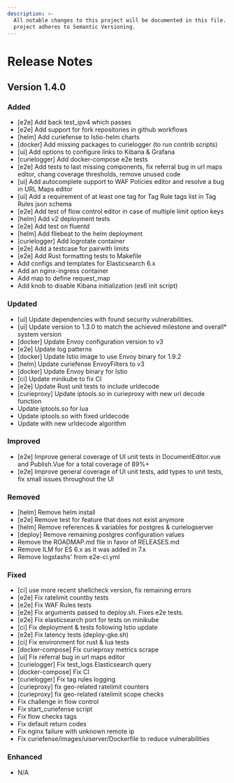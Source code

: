 ```yaml
---
description: >-
  All notable changes to this project will be documented in this file. This
  project adheres to Semantic Versioning.
---
```


# Release Notes

## Version 1.4.0

### Added

* \[e2e\] Add back test\_ipv4 which passes
* \[e2e\] Add support for fork repositories in github workflows
* \[helm\] Add curiefense to Istio-helm charts
* \[docker\] Add missing packages to curielogger \(to run contrib scripts\)
* \[ui\] Add options to configure links to Kibana & Grafana
* \[curielogger\] Add docker-compose e2e tests
* \[e2e\] Add tests to last missing components, fix referral bug in url maps editor, chang coverage thresholds, remove unused code
* \[ui\] Add autocomplete support to WAF Policies editor and resolve a bug in URL Maps editor
* \[ui\] Add a requirement of at least one tag for Tag Rule tags list in Tag Rules json schema
* \[e2e\] Add test of flow control editor in case of multiple limit option keys
* \[helm\] Add v2 deployment tests
* \[e2e\] Add test on fluentd
* \[helm\] Add filebeat to the helm deployment
* \[curielogger\] Add logrotate container
* \[e2e\] Add a testcase for pairwith limits
* \[e2e\] Add Rust formatting tests to Makefile
* Add configs and templates for Elasticsearch 6.x
* Add an nginx-ingress container
* Add map to define request\_map
* Add knob to disable Kibana initialization \(es6 init script\)

### Updated

* \[ui\] Update dependencies with found security vulnerabilities.
* \[ui\] Update version to 1.3.0 to match the achieved milestone and overall\* system version
* \[docker\] Update Envoy configuration version to v3
* \[e2e\] Update log patterns
* \[docker\] Update Istio image to use Envoy binary for 1.9.2
* \[helm\] Update curiefense EnvoyFilters to v3
* \[docker\] Update Envoy binary for Istio
* \[ci\] Update minikube to fix CI
* \[e2e\] Update Rust unit tests to include urldecode
* \[curieproxy\] Update iptools.so in curieproxy with new url decode function
* Update iptools.so for lua
* Update iptools.so with fixed urldecode
* Update with new urldecode algorithm

### Improved

* \[e2e\] Improve general coverage of UI unit tests in DocumentEditor.vue and Publish.Vue for a total coverage of 89%+
* \[e2e\] Improve general coverage of UI unit tests, add types to unit tests, fix small issues throughout the UI

### Removed

* \[helm\] Remove helm install
* \[e2e\] Remove test for feature that does not exist anymore
* \[helm\] Remove references & variables for postgres & curielogserver
* \[deploy\] Remove remaining postgres configuration values
* Remove the ROADMAP.md file in favor of RELEASES.md
* Remove ILM for ES 6.x as it was added in 7.x
* Remove logstashs' from e2e-ci.yml

### Fixed



* \[ci\] use more recent shellcheck version, fix remaining errors
* \[e2e\] Fix ratelimit countby tests
* \[e2e\] Fix WAF Rules tests
* \[e2e\] Fix arguments passed to deploy.sh. Fixes e2e tests.
* \[e2e\] Fix elasticsearch port for tests on minikube
* \[ci\] Fix deployment & tests following Istio update
* \[e2e\] Fix latency tests \(deploy-gke.sh\)
* \[ci\] Fix environment for rust & lua tests
* \[docker-compose\] Fix curieproxy metrics scrape
* \[ui\] Fix referral bug in url maps editor
* \[curielogger\] Fix test\_logs Elasticsearch query
* \[docker-compose\] Fix CI
* \[curielogger\] Fix tag rules logging
* \[curieproxy\] fix geo-related ratelimit counters
* \[curieproxy\] fix geo-related ratelimit scope checks
* Fix challenge in flow control
* Fix start\_curiefense script
* Fix flow checks tags
* Fix default return codes
* Fix nginx failure with unknown remote ip
* Fix curiefense/images/uiserver/Dockerfile to reduce vulnerabilities

### Enhanced

* N/A

